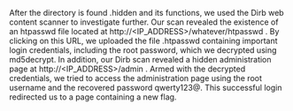 After the directory is found .hidden and its functions, we used the Dirb web content scanner to investigate further. 
Our scan revealed the existence of an htpasswd file located at http://<IP_ADDRESS>/whatever/htpasswd . 
By clicking on this URL, we uploaded the file .htpasswd containing important login credentials, including the root password, which we decrypted using md5decrypt.
In addition, our Dirb scan revealed a hidden administration page at http://<IP_ADDRESS>/admin . 
Armed with the decrypted credentials, we tried to access the administration page using the root username and the recovered password qwerty123@.
This successful login redirected us to a page containing a new flag.